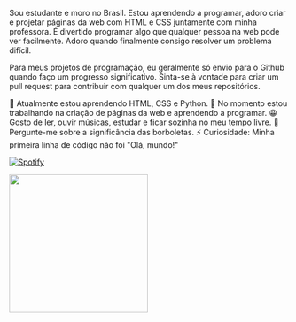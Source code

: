 Sou estudante e moro no Brasil. Estou aprendendo a programar, adoro criar e projetar páginas da web com HTML e CSS juntamente com minha professora. É divertido programar algo que qualquer pessoa na web pode ver facilmente. Adoro quando finalmente consigo resolver um problema difícil.

Para meus projetos de programação, eu geralmente só envio para o Github quando faço um progresso significativo. Sinta-se à vontade para criar um pull request para contribuir com qualquer um dos meus repositórios.

🌱 Atualmente estou aprendendo HTML, CSS e Python.
🔭 No momento estou trabalhando na criação de páginas da web e aprendendo a programar.
😀 Gosto de ler, ouvir músicas, estudar e ficar sozinha no meu tempo livre.
💬 Pergunte-me sobre a significância das borboletas.
⚡ Curiosidade: Minha primeira linha de código não foi "Olá, mundo!"

[![Spotify](https://spotify-readme.sp-xd.vercel.app/api/spotify)](https://open.spotify.com/user/somnathpaul) <br>


<img width="250" src="https://media.giphy.com/media/jIgXf4hgbHCeKiXpvt/giphy.gif">
